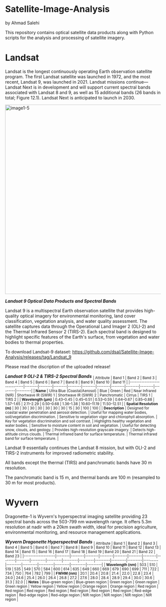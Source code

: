 # Satellite-Image-Analysis

by Ahmad Salehi

This repository contains optical satellite data products along with Python scripts for the analysis and processing of satellite imagery.

# Landsat
Landsat is the longest continuously operating Earth observation satellite program. The first Landsat satellite was launched in 1972, and the most recent, Landsat 9, was launched in 2021. Landsat missions continue—Landsat Next is in development and will support current spectral bands associated with Landsat 8 and 9, as well as 15 additional bands (26 bands in total; Figure 12.1). Landsat Next is anticipated to launch in 2030.

<img width="792" height="612" alt="image1-5" src="https://github.com/user-attachments/assets/04f5dd0e-c339-4d08-b007-86c166bda915" />


***Landsat 9 Optical Data Products and Spectral Bands***

Landsat 9 is a multispectral Earth observation satellite that provides high-quality optical imagery for environmental monitoring, land cover classification, vegetation analysis, and water quality assessment. The satellite captures data through the Operational Land Imager 2 (OLI-2) and the Thermal Infrared Sensor 2 (TIRS-2). Each spectral band is designed to highlight specific features of the Earth's surface, from vegetation and water bodies to thermal properties.

To download Landsat-9 dataset: https://github.com/dsal/Satellite-Image-Analysis/releases/tag/Landsat_9

Please read the discription of the uploaded release!

***Landsat 9 OLI-2 & TIRS-2 Spectral Bands***
<sub>
| Attribute                  | Band 1 | Band 2 | Band 3 | Band 4 | Band 5 | Band 6 | Band 7 | Band 8 | Band 9 | Band 10 | Band 11 |
|-----------------------------|--------|--------|--------|--------|--------|--------|--------|--------|--------|---------|---------|
| **Name**                    | Ultra Blue (Coastal/Aerosol) | Blue | Green | Red | Near Infrared (NIR) | Shortwave IR (SWIR) 1 | Shortwave IR (SWIR) 2 | Panchromatic | Cirrus | TIRS 1 | TIRS 2 |
| **Wavelength (µm)**         | 0.43–0.45 | 0.45–0.51 | 0.53–0.59 | 0.64–0.67 | 0.85–0.88 | 1.57–1.65 | 2.11–2.29 | 0.50–0.68 | 1.36–1.38 | 10.60–11.19 | 11.50–12.51 |
| **Spatial Resolution (m)**  | 30 | 30 | 30 | 30 | 30 | 30 | 30 | 15 | 30 | 100 | 100 |
| **Description**             | Designed for coastal water penetration and aerosol detection. | Useful for mapping water bodies, soil/vegetation discrimination. | Sensitive to vegetation vigor and chlorophyll absorption. | Key for vegetation discrimination and soil contrast. | Highlights healthy vegetation and water bodies. | Sensitive to moisture content in soil and vegetation. | Useful for detecting snow, clouds, and geology. | Provides high-resolution grayscale imagery. | Detects high-altitude cirrus clouds. | Thermal infrared band for surface temperature. | Thermal infrared band for surface temperature. |
</sub>

Landsat 9 essentially continues the Landsat 8 mission, but with OLI-2 and TIRS-2 instruments for improved radiometric stability.

All bands except the thermal (TIRS) and panchromatic bands have 30 m resolution.

The panchromatic band is 15 m, and thermal bands are 100 m (resampled to 30 m for most products).

# Wyvern
Dragonette-1 is Wyvern's hyperspectral imaging satellite providing 23 spectral bands across the 503-799 nm wavelength range. It offers 5.3m resolution at nadir with a 20km swath width, ideal for precision agriculture, environmental monitoring, and resource management applications.

***Wyvern Dragonette Hyperspectral Bands***
<sub>
| Attribute         | Band 1 | Band 2 | Band 3 | Band 4 | Band 5 | Band 6 | Band 7 | Band 8 | Band 9 | Band 10 | Band 11 | Band 12 | Band 13 | Band 14 | Band 15 | Band 16 | Band 17 | Band 18 | Band 19 | Band 20 | Band 21 | Band 22 | Band 23 |
|-------------------|--------|--------|--------|--------|--------|--------|--------|--------|--------|---------|---------|---------|---------|---------|---------|---------|---------|---------|---------|---------|---------|---------|---------|
| **Wavelength (nm)** | 503 | 510 | 519 | 535 | 549 | 570 | 584 | 600 | 614 | 635 | 649 | 660 | 669 | 679 | 690 | 699 | 711 | 722 | 734 | 750 | 764 | 782 | 799 |
| **FWHM (nm)**      | 20.1 | 20.4 | 20.8 | 21.4 | 22.0 | 22.8 | 23.4 | 24.0 | 24.6 | 25.4 | 26.0 | 26.4 | 26.8 | 27.2 | 27.6 | 28.0 | 28.4 | 28.9 | 29.4 | 30.0 | 30.6 | 31.3 | 32.0 |
| **Notes**          | Blue-green region | Blue-green region | Green region | Green region | Green region | Yellow region | Yellow region | Orange region | Orange region | Red region | Red region | Red region | Red region | Red region | Red region | Red region | Red-edge region | Red-edge region | Red-edge region | NIR region | NIR region | NIR region | NIR region |
</sub>
